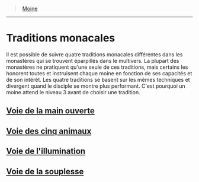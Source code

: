 ﻿> [Moine](hd_monk.md)

---

# Traditions monacales

Il est possible de suivre quatre traditions monacales différentes dans les monastères qui se trouvent éparpillés dans le multivers. La plupart des monastères ne pratiquent qu'une seule de ces traditions, mais certains les honorent toutes et instruisent chaque moine en fonction de ses capacités et de son intérêt. Les quatre traditions se basent sur les mêmes techniques et divergent quand le disciple se montre plus performant. C'est pourquoi un moine attend le niveau 3 avant de choisir une tradition.

## [Voie de la main ouverte](hd_monk_openhand.md)

## [Voie des cinq animaux](hd_monk_fiveanimals.md)

## [Voie de l'illumination](hd_monk_enlightenment.md)

## [Voie de la souplesse](hd_monk_flexibility.md)

